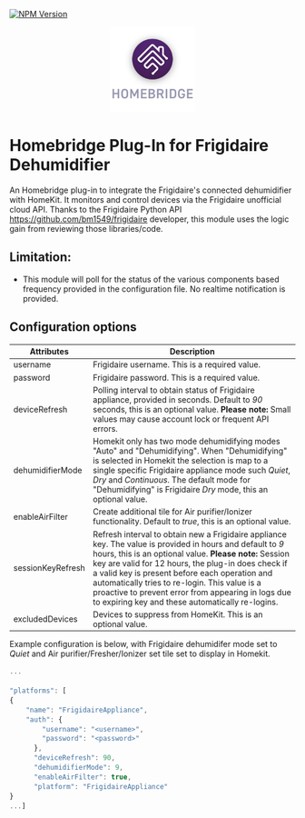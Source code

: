 [![NPM Version](https://img.shields.io/npm/v/homebridge-frigidaire-dehumidifier.svg?style=flat-square)](https://www.npmjs.com/package/homebridge-frigidaire-dehumidifier)


<p align="center">
 
<img src="https://github.com/homebridge/branding/raw/master/logos/homebridge-wordmark-logo-vertical.png" width="150">

</p>


# Homebridge Plug-In for Frigidaire Dehumidifier
An Homebridge plug-in to integrate the Frigidaire's connected dehumidifier with HomeKit. It monitors and control devices via the Frigidaire unofficial cloud API. Thanks to the Frigidaire Python API  https://github.com/bm1549/frigidaire developer, this module uses the logic gain from reviewing those libraries/code.

## Limitation:
* This module will poll for the status of the various components based frequency provided in the configuration file. No realtime notification is provided.


## Configuration options

| Attributes        | Description                                                                                                              |
| ----------------- | ------------------------------------------------------------------------------------------------------------------------ |
| username              | Frigidaire username. This is a required value.                    |
| password              | Frigidaire password. This is a required value.                                                                 |
| deviceRefresh        | Polling interval to obtain status of Frigidaire appliance, provided in seconds. Default to <i>90</i> seconds, this is an optional value. <b>Please note:</b> Small values may cause account lock or frequent API errors.                                                                    |
| dehumidifierMode          | Homekit only has two mode dehumidifying modes "Auto" and "Dehumidifying". When "Dehumidifying" is selected in Homekit the selection is map to a single specific Frigidaire appliance mode such <i>Quiet</i>, <i>Dry</i> and <i>Continuous</i>. The default mode for "Dehumidifying" is Frigidaire <i>Dry</i> mode, this an optional value.  
| enableAirFilter | Create additional tile for Air purifier/Ionizer functionality. Default to <i>true</i>, this is an optional value.                     
| sessionKeyRefresh        | Refresh interval to obtain new a Frigidaire appliance key. The value is provided in hours and default to <i>9</i> hours, this is an optional value. <b>Please note:</b> Session key are valid for 12 hours, the plug-in does check if a valid key is present before each operation and automatically tries to re-login. This value is a proactive to prevent error from appearing in logs due to expiring key and these automatically re-logins.                                      
| excludedDevices         | Devices to suppress from HomeKit. This is an optional value. | |




Example configuration is below, with Frigidaire dehumidifer mode set to <i>Quiet</i> and Air purifier/Fresher/Ionizer set tile set to display in Homekit. 

```javascript
...

"platforms": [
{
    "name": "FrigidaireAppliance",
    "auth": {
        "username": "<username>",
        "password": "<password>"
      },
      "deviceRefresh": 90,
      "dehumidifierMode": 9,
      "enableAirFilter": true,
      "platform": "FrigidaireAppliance"
}
...]
